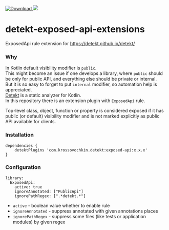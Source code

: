 [ ![Download](https://api.bintray.com/packages/krossovochkin/detekt-exposed-api-extensions/com.krossovochkin.detekt:exposed-api/images/download.svg?version=0.1.0) ](https://bintray.com/krossovochkin/detekt-exposed-api-extensions/com.krossovochkin.detekt:exposed-api/0.1.0/link) [ ![](https://img.shields.io/badge/Version-0.1.0-green)](https://bintray.com/krossovochkin/detekt-exposed-api-extensions/com.krossovochkin.detekt:exposed-api/0.1.0/link)

# detekt-exposed-api-extensions
ExposedApi rule extension for https://detekt.github.io/detekt/

### Why

In Kotlin default visibility modifier is `public`.  
This might become an issue if one develops a library, where `public` should be only for public API, and everything else should be private or internal.  
But it is so easy to forget to put `internal` modifier, so automation help is appreciated.  
[Detekt](https://detekt.github.io/detekt/) is a static analyzer for Kotlin.  
In this repository there is an extension plugin with `ExposedApi` rule.

Top-level class, object, function or property is considered exposed if it has public (or default) visibility modifier and is not marked explicitly as public API available for clients.

### Installation

```
dependencies {
    detektPlugins 'com.krossovochkin.detekt:exposed-api:x.x.x'
}
```

### Configuration

```
library:
  ExposedApi:
    active: true
    ignoreAnnotated: ["PublicApi"]
    ignorePathRegex: [".*detekt.*"]
```

- `active` - boolean value whether to enable rule
- `ignoreAnnotated` - suppress annotated with given annotations places
- `ignorePathRegex` - suppress some files (like tests or application modules) by given regex
